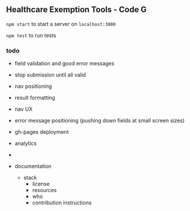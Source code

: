 

## Healthcare Exemption Tools - Code G

`npm start` to start a server on `localhost:3000`

`npm test` to run tests


### todo

- field validation and good error messages
- stop submission until all valid
- nav positioning
- result formatting
- nav UX
- error message positioning (pushing down fields at small screen sizes)
- gh-pages deployment
- analytics
-

- documentation
  - stack
	- license
	- resources
	- who
	- contribution instructions
